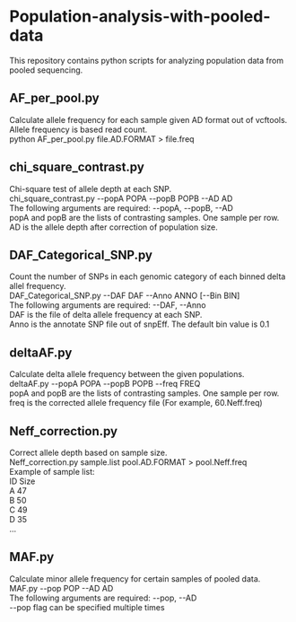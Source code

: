 # Population-analysis-with-pooled-data
This repository contains python scripts for analyzing population data from pooled sequencing.

## AF_per_pool.py
Calculate allele frequency for each sample given AD format out of vcftools.  
Allele frequency is based read count.  
python AF_per_pool.py file.AD.FORMAT > file.freq

## chi_square_contrast.py
Chi-square test of allele depth at each SNP.  
chi_square_contrast.py --popA POPA --popB POPB --AD AD  
The following arguments are required: --popA, --popB, --AD  
popA and popB are the lists of contrasting samples. One sample per row.   
AD is the allele depth after correction of population size.  

## DAF_Categorical_SNP.py
Count the number of SNPs in each genomic category of each binned delta allel frequency.  
DAF_Categorical_SNP.py --DAF DAF --Anno ANNO [--Bin BIN]  
The following arguments are required: --DAF, --Anno  
DAF is the file of delta allele frequency at each SNP.   
Anno is the annotate SNP file out of snpEff. The default bin value is 0.1

## deltaAF.py
Calculate delta allele frequency between the given populations.  
deltaAF.py --popA POPA --popB POPB --freq FREQ  
popA and popB are the lists of contrasting samples. One sample per row.  
freq is the corrected allele frequency file (For example, 60.Neff.freq)  

## Neff_correction.py
Correct allele depth based on sample size.  
Neff_correction.py sample.list pool.AD.FORMAT > pool.Neff.freq  
Example of sample list:  
ID      Size  
A   47  
B 50  
C  49  
D   35  
...  

## MAF.py
Calculate minor allele frequency for certain samples of pooled data.  
MAF.py --pop POP --AD AD  
The following arguments are required: --pop, --AD  
--pop flag can be specified multiple times  
